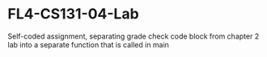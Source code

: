 # FL4-CS131-04-Lab
Self-coded assignment, separating grade check code block from chapter 2 lab into a separate function that is called in main
